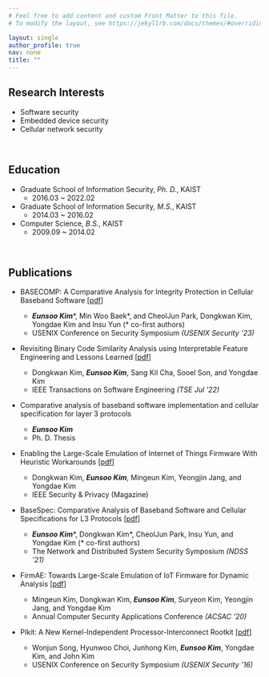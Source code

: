 ```yaml
---
# Feel free to add content and custom Front Matter to this file.
# To modify the layout, see https://jekyllrb.com/docs/themes/#overriding-theme-defaults

layout: single
author_profile: true
nav: none
title: ""
---
```

## Research Interests
* Software security
* Embedded device security
* Cellular network security

<br/>

## Education
* Graduate School of Information Security, *Ph. D.*, KAIST
  + 2016.03 ~ 2022.02
* Graduate School of Information Security, *M.S.*, KAIST
  + 2014.03 ~ 2016.02
* Computer Science, *B.S.*, KAIST
  + 2009.09 ~ 2014.02

<br/>

## Publications
* BASECOMP: A Comparative Analysis for Integrity Protection in Cellular Baseband Software \[[pdf](https://www.usenix.org/system/files/usenixsecurity23-kim-eunsoo.pdf)\]
  + ***Eunsoo Kim****, Min Woo Baek*, and CheolJun Park, Dongkwan Kim, Yongdae Kim and Insu Yun (* co-first authors)
  + USENIX Conference on Security Symposium _(USENIX Security '23)_

* Revisiting Binary Code Similarity Analysis using Interpretable Feature Engineering and Lessons Learned \[[pdf](https://hahah.kim/assets/pub/kim-arxiv2020.pdf)\]
  + Dongkwan Kim, ***Eunsoo Kim***, Sang Kil Cha, Sooel Son, and Yongdae Kim
  + IEEE Transactions on Software Engineering _(TSE Jul '22)_

* Comparative analysis of baseband software implementation and cellular specification for layer 3 protocols
  + ***Eunsoo Kim***
  + Ph. D. Thesis

* Enabling the Large-Scale Emulation of Internet of Things Firmware With Heuristic Workarounds \[[pdf](https://ieeexplore.ieee.org/abstract/document/9431371)\]
  + Dongkwan Kim, ***Eunsoo Kim***, Mingeun Kim, Yeongjin Jang, and Yongdae Kim
  + IEEE Security & Privacy (Magazine)

* BaseSpec: Comparative Analysis of Baseband Software and Cellular Specifications for L3 Protocols \[[pdf](https://syssec.kaist.ac.kr/pub/2021/kim-ndss2021.pdf)\]
  + ***Eunsoo Kim****, Dongkwan Kim*, CheolJun Park, Insu Yun, and Yongdae Kim (* co-first authors)
  + The Network and Distributed System Security Symposium _(NDSS '21)_

* FirmAE: Towards Large-Scale Emulation of IoT Firmware for Dynamic Analysis \[[pdf](https://ieeexplore.ieee.org/document/9813408)\]
  + Mingeun Kim, Dongkwan Kim, ***Eunsoo Kim***, Suryeon Kim, Yeongjin Jang, and Yongdae Kim
  + Annual Computer Security Applications Conference _(ACSAC '20)_

* PIkit: A New Kernel-Independent Processor-Interconnect Rootkit \[[pdf](https://syssec.kaist.ac.kr/pub/2016/song_usenix_sec2016.pdf)\]
  + Wonjun Song, Hyunwoo Choi, Junhong Kim, ***Eunsoo Kim***, Yongdae Kim, and John Kim
  + USENIX Conference on Security Symposium _(USENIX Security '16)_

